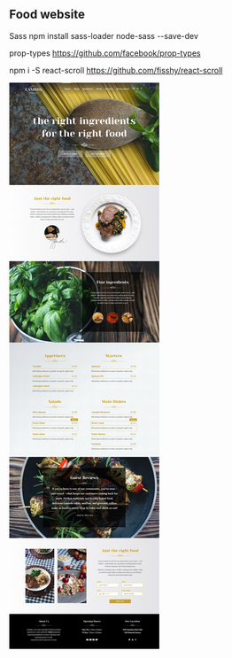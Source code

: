 ## Food website

Sass
npm install sass-loader node-sass --save-dev

prop-types
https://github.com/facebook/prop-types

npm i -S react-scroll
https://github.com/fisshy/react-scroll

![restaurant template](./snapshoot.jpg)

